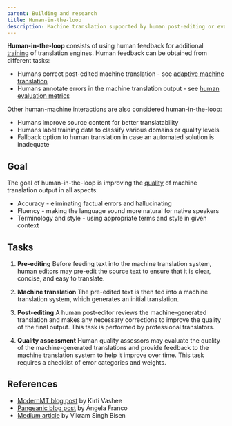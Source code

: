 ```yaml
---
parent: Building and research
title: Human-in-the-loop
description: Machine translation supported by human post-editing or evaluation
---
```


**Human-in-the-loop** consists of using human feedback for additional [training](/building-and-research/training.md) of translation engines.
Human feedback can be obtained from different tasks:
- Humans correct post-edited machine translation - see [adaptive machine translation](/customisation/adaptive.md)
- Humans annotate errors in the machine translation output - see [human evaluation metrics](/quality/metrics/human-evaluation-metrics.md)
  
Other human-machine interactions are also considered human-in-the-loop:
- Humans improve source content for better translatability
- Humans label training data to classify various domains or quality levels
- Fallback option to human translation in case an automated solution is inadequate

## Goal

The goal of human-in-the-loop is improving the [quality](/quality/quality.md) of machine translation output in all aspects:
- Accuracy - eliminating factual errors and hallucinating
- Fluency - making the language sound more natural for native speakers
- Terminology and style - using appropriate terms and style in given context

## Tasks

1. **Pre-editing**
Before feeding text into the machine translation system, human editors may pre-edit the source text to ensure that it is clear, concise, and easy to translate.

2. **Machine translation**
The pre-edited text is then fed into a machine translation system, which generates an initial translation.

3. **Post-editing**
A human post-editor reviews the machine-generated translation and makes any necessary corrections to improve the quality of the final output. This task is performed by professional translators.

4. **Quality assessment**
Human quality assessors may evaluate the quality of the machine-generated translations and provide feedback to the machine translation system to help it improve over time. This task requires a checklist of error categories and weights.

<!-- When an article on quality evaluation is added, it can be linked here -->

## References

- [ModernMT blog post](https://blog.modernmt.com/human-in-the-loop/) by Kirti Vashee  
- [Pangeanic blog post](https://blog.pangeanic.com/human-in-the-loop-hitl-making-the-most-of-human-and-machine-intelligence) by Ángela Franco  
- [Medium article](https://medium.com/vsinghbisen/what-is-human-in-the-loop-machine-learning-why-how-used-in-ai-60c7b44eb2c0) by Vikram Singh Bisen  
